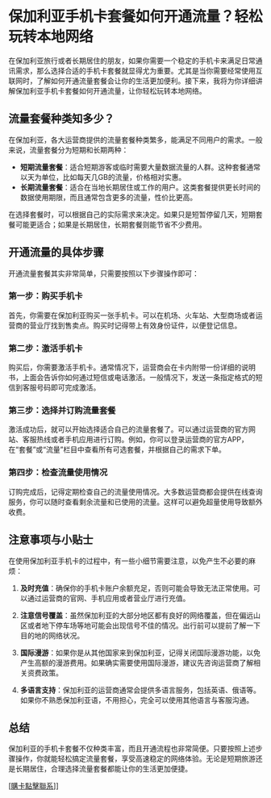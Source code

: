 # 保加利亚手机卡套餐如何开通流量？轻松玩转本地网络

在保加利亚旅行或者长期居住的朋友，如果你需要一个稳定的手机卡来满足日常通讯需求，那么选择合适的手机卡套餐就显得尤为重要。尤其是当你需要经常使用互联网时，了解如何开通流量套餐会让你的生活更加便利。接下来，我将为你详细讲解保加利亚手机卡套餐如何开通流量，让你轻松玩转本地网络。

## 流量套餐种类知多少？

在保加利亚，各大运营商提供的流量套餐种类繁多，能满足不同用户的需求。一般来说，流量套餐分为短期和长期两种：

- **短期流量套餐**：适合短期游客或临时需要大量数据流量的人群。这种套餐通常以天为单位，比如每天几GB的流量，价格相对实惠。
- **长期流量套餐**：适合在当地长期居住或工作的用户。这类套餐提供更长时间的数据使用期限，而且通常包含更多的流量，性价比更高。

在选择套餐时，可以根据自己的实际需求来决定。如果只是短暂停留几天，短期套餐可能更适合；如果是长期居住，长期套餐则能节省不少费用。

## 开通流量的具体步骤

开通流量套餐其实非常简单，只需要按照以下步骤操作即可：

### 第一步：购买手机卡

首先，你需要在保加利亚购买一张手机卡。可以在机场、火车站、大型商场或者运营商的营业厅找到售卖点。购买时记得带上有效身份证件，以便登记信息。

### 第二步：激活手机卡

购买后，你需要激活手机卡。通常情况下，运营商会在卡内附带一份详细的说明书，上面会告诉你如何通过短信或电话激活。一般情况下，发送一条指定格式的短信到客服号码即可完成激活。

### 第三步：选择并订购流量套餐

激活成功后，就可以开始选择适合自己的流量套餐了。可以通过运营商的官方网站、客服热线或者手机应用进行订购。例如，你可以登录运营商的官方APP，在“套餐”或“流量”栏目中查看所有可选套餐，并根据自己的需求下单。

### 第四步：检查流量使用情况

订购完成后，记得定期检查自己的流量使用情况。大多数运营商都会提供在线查询服务，你可以随时查看剩余流量和已使用的流量。这样可以避免超量使用导致额外收费。

## 注意事项与小贴士

在使用保加利亚手机卡的过程中，有一些小细节需要注意，以免产生不必要的麻烦：

1. **及时充值**：确保你的手机卡账户余额充足，否则可能会导致无法正常使用。可以通过运营商的官网、手机应用或者营业厅进行充值。
   
2. **注意信号覆盖**：虽然保加利亚的大部分地区都有良好的网络覆盖，但在偏远山区或者地下停车场等地可能会出现信号不佳的情况。出行前可以提前了解一下目的地的网络状况。

3. **国际漫游**：如果你是从其他国家来到保加利亚，记得关闭国际漫游功能，以免产生高额的漫游费用。如果确实需要使用国际漫游，建议先咨询运营商了解相关资费政策。

4. **多语言支持**：保加利亚的运营商通常会提供多语言服务，包括英语、俄语等。如果你不熟悉保加利亚语，不用担心，完全可以使用其他语言与客服沟通。

## 总结

保加利亚的手机卡套餐不仅种类丰富，而且开通流程也非常简便。只要按照上述步骤操作，你就能轻松搞定流量套餐，享受高速稳定的网络体验。无论是短期旅游还是长期居住，合理选择流量套餐都能让你的生活更加便捷。

[[購卡點擊聯系](https://t.me/s/esim1088)]]